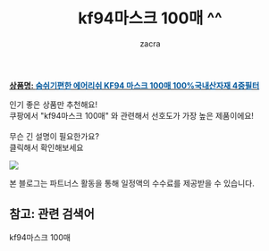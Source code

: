 ﻿---
layout: post
title:  "kf94마스크 100매 ^^"
author: zacra
categories: [ 아이템 ]
tags: [kf94마스크 100매]
image: https://static.coupangcdn.com/image/vendor_inventory/1249/36992658d7cec850b411efcdc32f5d3dac7a6bca3448b9d0015a77fa3127.jpg 
description: "쿠팡에서 kf94마스크 100매 관련 키워드로 가장 고객 선호도가 높은 제품이랍니다."
rating: 4.5
---

<a href="https://link.coupang.com/re/AFFSDP?lptag=AF8407795&pageKey=4549533687&itemId=5519755367&vendorItemId=73596868406&traceid=V0-153-36020085561f0978"><b>상품명: <font color='#01579B'>숨쉬기편한 에어리쉬 KF94 마스크 100매 100%국내산자재 4중필터</font></b></a>

인기 좋은 상품만 추천해요!<br/>
쿠팡에서 "kf94마스크 100매" 와 관련해서 선호도가 가장 높은 제품이에요!<br/><br/>
무슨 긴 설명이 필요한가요?  
클릭해서 확인해보세요


<a href="https://link.coupang.com/re/AFFSDP?lptag=AF8407795&pageKey=4549533687&itemId=5519755367&vendorItemId=73596868406&traceid=V0-153-36020085561f0978"><img src="https://thumbnail10.coupangcdn.com/thumbnails/remote/q89/image/vendor_inventory/e11d/10331ad67ed40fa8cb98f0f625398d8beb53ac0ff91d2308de689d3cc347.jpeg"></a> 

본 블로그는 파트너스 활동을 통해 일정액의 수수료를 제공받을 수 있습니다.

## 참고: 관련 검색어    
kf94마스크 100매